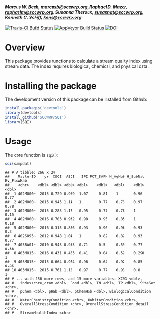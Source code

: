 
#### *Marcus W. Beck, marcusb@sccwrp.org, Raphael D. Mazor, raphaelm@sccwrp.org, Susanna Theroux, susannat@sccwrp.org, Kenneth C. Schiff, kens@sccwrp.org*

[![Travis-CI Build Status](https://travis-ci.org/SCCWRP/SQI.svg?branch=master)](https://travis-ci.org/SCCWRP/SQI)
 [![AppVeyor Build Status](https://ci.appveyor.com/api/projects/status/github/SCCWRP/SQI?branch=master&svg=true)](https://ci.appveyor.com/project/SCCWRP/SQI)
[![DOI](https://zenodo.org/badge/154087271.svg)](https://zenodo.org/badge/latestdoi/154087271)

# Overview 

This package provides functions to calculate a stream quality index using stream data.  The index requires biological, chemical, and physical data.

# Installing the package

The development version of this package can be installed from Github:


```r
install.packages('devtools')
library(devtools)
install_github('SCCWRP/SQI')
library(SQI)
```

# Usage

The core function is `sqi()`: 



```r
sqi(sampdat)
```

```
## # A tibble: 266 x 24
##    MasterID    yr  CSCI  ASCI   IPI PCT_SAFN H_AqHab H_SubNat Ev_FlowHab
##    <chr>    <dbl> <dbl> <dbl> <dbl>    <dbl>   <dbl>    <dbl>      <dbl>
##  1 402M000~  2015 0.729 0.969  1.07     0.81    1       0.96        0.77
##  2 402M000~  2015 0.945 1.14   1        0.77    0.73    0.97        0.78
##  3 402M000~  2015 0.283 1.17   0.95     0.77    0.78    1           0.15
##  4 402M000~  2016 0.703 0.932  0.98     0.95    0.85    1           0.18
##  5 402M000~  2016 0.315 0.886  0.93     0.96    0.96    0.93        0.3 
##  6 402S095~  2012 0.948 1.04   1        0.82    0.82    0.93        0.77
##  7 403BA01~  2010 0.943 0.953  0.71     0.5     0.59    0.77        0.88
##  8 403M015~  2016 0.431 0.463  0.41     0.04    0.52    0.290       1   
##  9 403M015~  2015 0.664 0.974  0.96     0.64    0.92    0.85        0.85
## 10 403M015~  2015 0.761 1.10   0.97     0.77    0.93    0.8         1   
## # ... with 256 more rows, and 15 more variables: XCMG <dbl>,
## #   indexscore_cram <dbl>, Cond <dbl>, TN <dbl>, TP <dbl>, SiteSet <chr>,
## #   pChem <dbl>, pHab <dbl>, pChemHab <dbl>, BiologicalCondition <chr>,
## #   WaterChemistryCondition <chr>, HabitatCondition <chr>,
## #   OverallStressCondition <chr>, OverallStressCondition_detail <chr>,
## #   StreamHealthIndex <chr>
```

